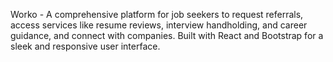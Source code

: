 Worko - A comprehensive platform for job seekers to request referrals, access services like resume reviews, interview handholding, and career guidance, and connect with companies. Built with React and Bootstrap for a sleek and responsive user interface.
